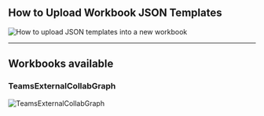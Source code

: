 ## How to Upload Workbook JSON Templates

![How to upload JSON templates into a new workbook](https://github.com/ko-sharon/AzureSentinel/blob/master/Supporting/Guide_UploadingWorkbooks.gif)

---
## Workbooks available

### TeamsExternalCollabGraph
![TeamsExternalCollabGraph](https://github.com/ko-sharon/AzureSentinel/blob/master/Supporting/Workbooks_TeamsExternalCollabGraph.gif)
